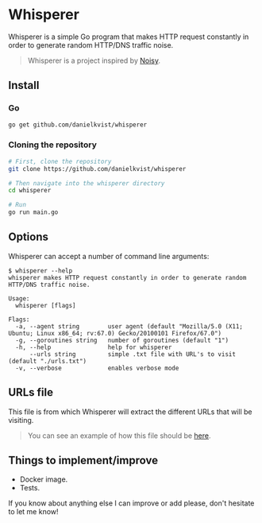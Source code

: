 # Whisperer

Whisperer is a simple Go program that makes HTTP request constantly in order to generate random HTTP/DNS traffic noise.

> Whisperer is a project inspired by [Noisy](https://github.com/1tayH/noisy).

## Install

### Go

```bash
go get github.com/danielkvist/whisperer
```

### Cloning the repository

```bash
# First, clone the repository
git clone https://github.com/danielkvist/whisperer

# Then navigate into the whisperer directory
cd whisperer

# Run
go run main.go
```

## Options

Whisperer can accept a number of command line arguments:

```text
$ whisperer --help
whisperer makes HTTP request constantly in order to generate random HTTP/DNS traffic noise.

Usage:
  whisperer [flags]

Flags:
  -a, --agent string        user agent (default "Mozilla/5.0 (X11; Ubuntu; Linux x86_64; rv:67.0) Gecko/20100101 Firefox/67.0")
  -g, --goroutines string   number of goroutines (default "1")
  -h, --help                help for whisperer
      --urls string         simple .txt file with URL's to visit (default "./urls.txt")
  -v, --verbose             enables verbose mode
```

## URLs file

This file is from which Whisperer will extract the different URLs that will be visiting.

> You can see an example of how this file should be [here](https://github.com/danielkvist/whisperer/blob/master/urls.txt).

## Things to implement/improve

* Docker image.
* Tests.

If you know about anything else I can improve or add please, don't hesitate to let me know!
